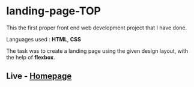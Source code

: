 # landing-page-TOP

This the first proper front end web development project that I have done.

Languages used : **HTML**, **CSS**

The task was to create a landing page using the given design layout, with the help of **flexbox**.

## Live - [Homepage](https://rvarad.github.io/landing-page-TOP/)
